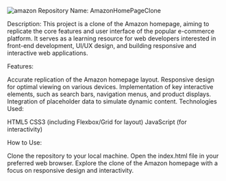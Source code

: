 ![amazon](https://github.com/jmlakshmisagar/AmazonHomePageClone/assets/152427404/a1e916b4-82e1-4220-a684-9ec1d478d43d)
Repository Name:
AmazonHomePageClone

Description:
This project is a clone of the Amazon homepage, aiming to replicate the core features and user interface of the popular e-commerce platform. It serves as a learning resource for web developers interested in front-end development, UI/UX design, and building responsive and interactive web applications.

Features:

Accurate replication of the Amazon homepage layout.
Responsive design for optimal viewing on various devices.
Implementation of key interactive elements, such as search bars, navigation menus, and product displays.
Integration of placeholder data to simulate dynamic content.
Technologies Used:

HTML5
CSS3 (including Flexbox/Grid for layout)
JavaScript (for interactivity)

How to Use:

Clone the repository to your local machine.
Open the index.html file in your preferred web browser.
Explore the clone of the Amazon homepage with a focus on responsive design and interactivity.
